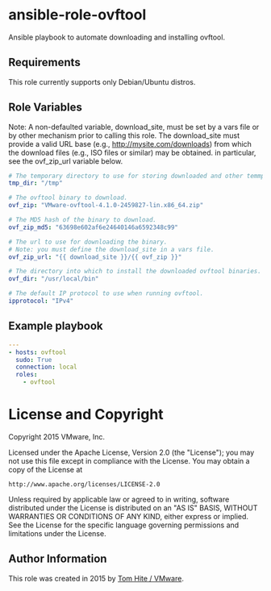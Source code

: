 # ansible-role-ovftool

Ansible playbook to automate downloading and installing ovftool.

## Requirements

This role currently supports only Debian/Ubuntu distros.

## Role Variables

Note: A non-defaulted variable, download_site, must be set by a vars file
or by other mechanism prior to calling this role. The download_site must
provide a valid URL base (e.g., http://mysite.com/downloads)
from which the download files (e.g., ISO files or similar) may be obtained.
in particular, see the ovf_zip_url variable below.

```yaml
# The temporary directory to use for storing downloaded and other temmporary file.
tmp_dir: "/tmp"

# The ovftool binary to download.
ovf_zip: "VMware-ovftool-4.1.0-2459827-lin.x86_64.zip"

# The MD5 hash of the binary to download.
ovf_zip_md5: "63698e602af6e24640146a6592348c99"

# The url to use for downloading the binary.
# Note: you must define the download_site in a vars file.
ovf_zip_url: "{{ download_site }}/{{ ovf_zip }}"

# The directory into which to install the downloaded ovftool binaries.
ovf_dir: "/usr/local/bin"

# The default IP protocol to use when running ovftool.
ipprotocol: "IPv4"
```

## Example playbook

```yaml
---
- hosts: ovftool
  sudo: True
  connection: local
  roles:
    - ovftool
```

# License and Copyright
 
Copyright 2015 VMware, Inc.

Licensed under the Apache License, Version 2.0 (the "License");
you may not use this file except in compliance with the License.
You may obtain a copy of the License at

    http://www.apache.org/licenses/LICENSE-2.0

Unless required by applicable law or agreed to in writing, software
distributed under the License is distributed on an "AS IS" BASIS,
WITHOUT WARRANTIES OR CONDITIONS OF ANY KIND, either express or implied.
See the License for the specific language governing permissions and
limitations under the License.

## Author Information

This role was created in 2015 by [Tom Hite / VMware](http://www.vmware.com/).
